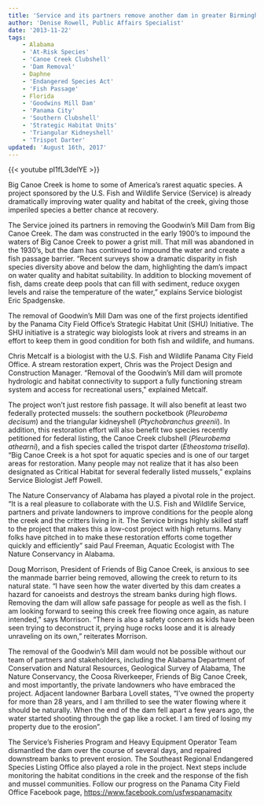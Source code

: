 ```yaml
---
title: 'Service and its partners remove another dam in greater Birmingham area, improves aquatic habitat'
author: 'Denise Rowell, Public Affairs Specialist'
date: '2013-11-22'
tags:
    - Alabama
    - 'At-Risk Species'
    - 'Canoe Creek Clubshell'
    - 'Dam Removal'
    - Daphne
    - 'Endangered Species Act'
    - 'Fish Passage'
    - Florida
    - 'Goodwins Mill Dam'
    - 'Panama City'
    - 'Southern Clubshell'
    - 'Strategic Habitat Units'
    - 'Triangular Kidneyshell'
    - 'Trispot Darter'
updated: 'August 16th, 2017'
---
```


{{< youtube pI1fL3delYE >}}

Big Canoe Creek is home to some of America’s rarest aquatic species. A project sponsored by the U.S. Fish and Wildlife Service (Service) is already dramatically improving water quality and habitat of the creek, giving those imperiled species a better chance at recovery.

The Service joined its partners in removing the Goodwin’s Mill Dam from Big Canoe Creek. The dam was constructed in the early 1900’s to impound the waters of Big Canoe Creek to power a grist mill. That mill was abandoned in the 1930’s, but the dam has continued to impound the water and create a fish passage barrier. “Recent surveys show a dramatic disparity in fish species diversity above and below the dam, highlighting the dam’s impact on water quality and habitat suitability. In addition to blocking movement of fish, dams create deep pools that can fill with sediment, reduce oxygen levels and raise the temperature of the water,” explains Service biologist Eric Spadgenske.

The removal of Goodwin’s Mill Dam was one of the first projects identified by the Panama City Field Office’s Strategic Habitat Unit (SHU) Initiative. The SHU initiative is a strategic way biologists look at rivers and streams in an effort to keep them in good condition for both fish and wildlife, and humans.

Chris Metcalf is a biologist with the U.S. Fish and Wildlife Panama City Field Office. A stream restoration expert, Chris was the Project Design and Construction Manager. “Removal of the Goodwin’s Mill dam will promote hydrologic and habitat connectivity to support a fully functioning stream system and access for recreational users," explained Metcalf.

The project won’t just restore fish passage. It will also benefit at least two federally protected mussels: the southern pocketbook (*Pleurobema decisum*) and the triangular kidneyshell (*Ptychobranchus greenii*). In addition, this restoration effort will also benefit two species recently petitioned for federal listing, the Canoe Creek clubshell (*Pleurobema athearni*), and a fish species called the trispot darter (*Etheostoma trisella*). “Big Canoe Creek is a hot spot for aquatic species and is one of our target areas for restoration. Many people may not realize that it has also been designated as Critical Habitat for several federally listed mussels,” explains Service Biologist Jeff Powell. 

The Nature Conservancy of Alabama has played a pivotal role in the project. “It is a real pleasure to collaborate with the U.S. Fish and Wildlife Service, partners and private landowners to improve conditions for the people along the creek and the critters living in it. The Service brings highly skilled staff to the project that makes this a low-cost project with high returns. Many folks have pitched in to make these restoration efforts come together quickly and efficiently” said Paul Freeman, Aquatic Ecologist with The Nature Conservancy in Alabama.

Doug Morrison, President of Friends of Big Canoe Creek, is anxious to see the manmade barrier being removed, allowing the creek to return to its natural state. “I have seen how the water diverted by this dam creates a hazard for canoeists and destroys the stream banks during high flows. Removing the dam will allow safe passage for people as well as the fish. I am looking forward to seeing this creek free flowing once again, as nature intended,” says Morrison. “There is also a safety concern as kids have been seen trying to deconstruct it, prying huge rocks loose and it is already unraveling on its own,” reiterates Morrison.

The removal of the Goodwin’s Mill dam would not be possible without our team of partners and stakeholders, including the Alabama Department of Conservation and Natural Resources, Geological Survey of Alabama, The Nature Conservancy, the Coosa Riverkeeper, Friends of Big Canoe Creek, and most importantly, the private landowners who have embraced the project. Adjacent landowner Barbara Lovell states, “I’ve owned the property for more than 28 years, and I am thrilled to see the water flowing where it should be naturally. When the end of the dam fell apart a few years ago, the water started shooting through the gap like a rocket. I am tired of losing my property due to the erosion”.

The Service’s Fisheries Program and Heavy Equipment Operator Team dismantled the dam over the course of several days, and repaired downstream banks to prevent erosion. The Southeast Regional Endangered Species Listing Office also played a role in the project. Next steps include monitoring the habitat conditions in the creek and the response of the fish and mussel communities. Follow our progress on the Panama City Field Office Facebook page, https://www.facebook.com/usfwspanamacity
